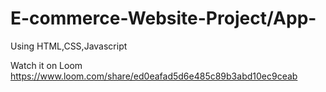 # E-commerce-Website-Project/App-
Using HTML,CSS,Javascript

Watch it on Loom
https://www.loom.com/share/ed0eafad5d6e485c89b3abd10ec9ceab
